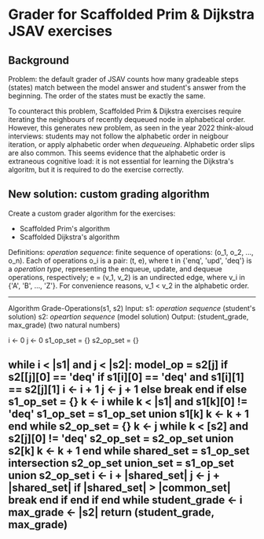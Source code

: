 # Grader for Scaffolded Prim & Dijkstra JSAV exercises

## Background

Problem: the default grader of JSAV counts how many gradeable steps (states)
match between the model answer and student's answer from the beginning. The
order of the states must be exactly the same.

To counteract this problem, Scaffolded Prim & Dijkstra exercises require
iterating the neighbours of recently dequeued node in alphabetical order.
However, this generates new problem, as seen in the year 2022 think-aloud
interviews: students may not follow the alphabetic order in neigbour
iteration, or apply alphabetic order when *dequeueing*. Alphabetic order
slips are also common. This seems evidence that the alphabetic order is
extraneous cognitive load: it is not essential for learning the Dijkstra's
algoritm, but it is required to do the exercise correctly.

## New solution: custom grading algorithm

Create a custom grader algorithm for the exercises:
- Scaffolded Prim's algorithm
- Scaffolded Dijkstra's algorithm

Definitions:
*operation sequence*: finite sequence of operations: (o_1, o_2, ..., o_n).
    Each of operations o_i is a pair: (t, e), where
    t in {'enq', 'upd', 'deq'} is a *operation type*, representing the
           enqueue, update, and dequeue operations, respectively;
    e = (v_1, v_2) is an undirected edge, where
         v_i in {'A', 'B', ..., 'Z'}.
         For convenience reasons, v_1 < v_2 in the alphabetic order.

---------------------------------------------------------------------------
Algorithm Grade-Operations(s1, s2)
Input: s1: *operation sequence* (student's solution)
       s2: *opeartion sequence* (model solution)
Output: (student_grade, max_grade) (two natural numbers)

i <- 0
j <- 0
s1_op_set = {}
s2_op_set = {}

while i < |s1| and j < |s2|:
    model_op = s2[j]
    if s2[[j][0] == 'deq'
        if s1[i][0] == 'deq' and s1[i][1] == s2[j][1]
            i <- i + 1
            j <- j + 1
        else
            break
        end if
    else
        s1_op_set = {}
        k <- i
        while k < |s1| and s1[k][0] != 'deq'
            s1_op_set = s1_op_set union s1[k]
            k <- k + 1
        end while
        s2_op_set = {}
        k <- j
        while k < [s2] and s2[j][0] != 'deq'
            s2_op_set = s2_op_set union s2[k]
            k <- k + 1
        end while
        shared_set = s1_op_set intersection s2_op_set
        union_set = s1_op_set union s2_op_set
        i <- i + |shared_set|
        j <- j + |shared_set|
        if |shared_set| > |common_set|
            break
        end if
    end if
end while
student_grade <- i
max_grade <- |s2|
return (student_grade, max_grade)
---------------------------------------------------------------------------

